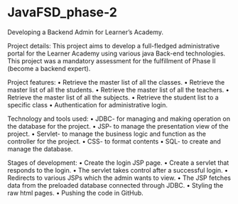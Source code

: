 # JavaFSD_phase-2

Developing a Backend Admin for Learner’s Academy.

Project details:
This project aims to develop a full-fledged administrative portal for the Learner Academy using various java Back-end technologies. This project was a mandatory assessment for the fulfillment of Phase II (become a backend expert).

Project features:
•	Retrieve the master list of all the classes.
•	Retrieve the master list of all the students.
•	Retrieve the master list of all the teachers.
•	Retrieve the master list of all the subjects.
•	Retrieve the student list to a specific class
•	Authentication for administrative login.


Technology and tools used:
•	JDBC- for managing and making operation on the database for the project.
•	JSP- to manage the presentation view of the project.
•	Servlet- to manage the business logic and function as the controller for the project.
•	CSS- to format contents
•	SQL- to create and manage the database.

Stages of development:
•	Create the login JSP page.
•	Create a servlet that responds to the login.
•	The servlet takes control after a successful login.
•	Redirects to various JSPs which the admin wants to view.
•	The JSP fetches data from the preloaded database connected through JDBC.
•	Styling the raw html pages.
•	Pushing the code in GitHub.
